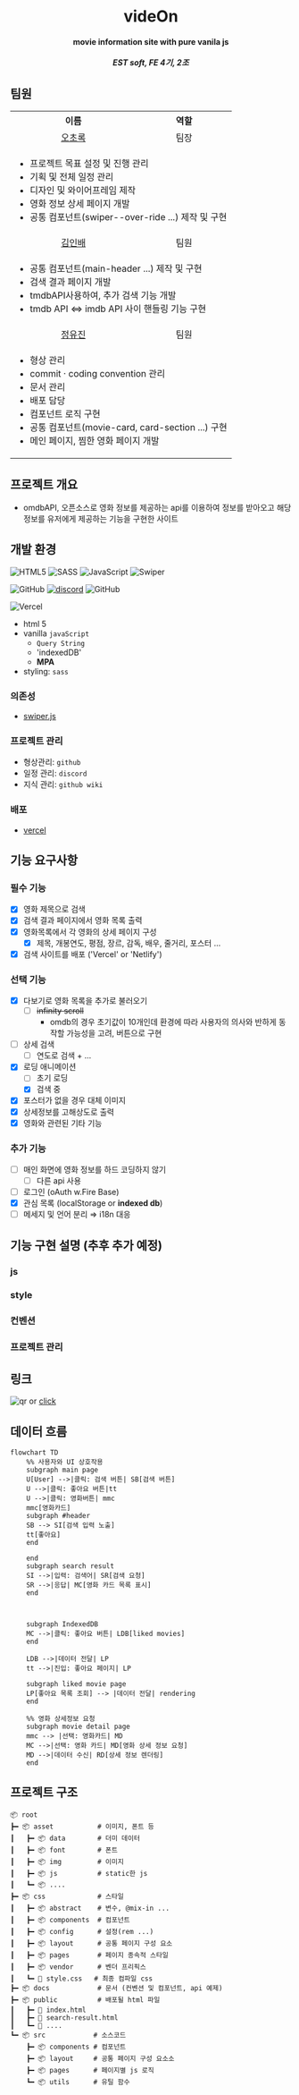 <p align="center">
  <h1 align="center">videOn</h1>
  <h4 align="center">movie information site with pure vanila js</h4>
</p>

<b><i><p align="center">EST soft, FE 4기, 2조</p></i></b>

## 팀원

<table>
  <tr>
    <th>이름</th>
    <th>역할</th>
  </tr>
  <tr>
    <td align="center"><a href="https://github.com/choroc">오초록</a></td>
    <td align="center">팀장</td>
  </tr>
  <tr>
    <td colspan="2">
      <ul>
        <li>프로젝트 목표 설정 및 진행 관리
        <li>기획 및 전체 일정 관리
        <li>디자인 및 와이어프레임 제작
        <li>영화 정보 상세 페이지 개발
        <li>공통 컴포넌트(swiper--over-ride ...) 제작 및 구현
      </ul>
    </td>
  </tr>
  <tr>
    <td align="center"><a href="https://github.com/kib09">김인배</a></td>
    <td align="center">팀원</td>
  </tr>
  <tr>
    <td colspan="2">
      <ul>
        <li>공통 컴포넌트(main-header ...) 제작 및 구현
        <li>검색 결과 페이지 개발
        <li>tmdbAPI사용하여, 추가 검색 기능 개발
        <li>tmdb API <=> imdb API 사이 핸들링 기능 구현
      </ul>
    </td>
  </tr>
  
  <tr>
    <td align="center"><a href="https://github.com/jadewisemann">정유진</a></td>
    <td align="center">팀원</td>
  </tr>
  <tr>
    <td colspan="2">
      <ul>
        <li>형상 관리
        <li>commit · coding convention 관리
        <li>문서 관리
        <li>배포 담당
        <li>컴포넌트 로직 구현
        <li>공통 컴포넌트(movie-card, card-section ...) 구현
        <li>메인 페이지, 찜한 영화 페이지 개발
      </ul>
    </td>
  </tr>

</table>

## 프로젝트 개요

- omdbAPI, 오픈소스로 영화 정보를 제공하는 api를 이용하여 정보를 받아오고 해당 정보를 유저에게 제공하는 기능을 구현한 사이트

## 개발 환경
![HTML5](https://img.shields.io/badge/html5-%23E34F26.svg?style=for-the-badge&logo=html5&logoColor=white)
![SASS](https://img.shields.io/badge/SASS-hotpink.svg?style=for-the-badge&logo=SASS&logoColor=white)
![JavaScript](https://img.shields.io/badge/javascript-%23323330.svg?style=for-the-badge&logo=javascript&logoColor=%23F7DF1E)
![Swiper](https://img.shields.io/badge/swiper.js-6332F6?style=for-the-badge&logo=swiper)

![GitHub](https://img.shields.io/badge/github-%23121011.svg?style=for-the-badge&logo=github&logoColor=white)
[![discord](https://img.shields.io/badge/Discord-blue?style=for-the-badge)](https://discord.com/)
![GitHub](https://img.shields.io/badge/githubwiki-181717?style=for-the-badge&logo=github)

![Vercel](https://img.shields.io/badge/vercel-%23000000.svg?style=for-the-badge&logo=vercel&logoColor=white)

- html 5
- vanilla `javaScript`
  - `Query String`
  - 'indexedDB'
  - **MPA**
- styling: `sass`
    
### 의존성

- [swiper.js](https://github.com/nolimits4web/swiper)

### 프로젝트 관리

- 형상관리: `github`
- 일정 관리: `discord`
- 지식 관리: `github wiki`

### 배포

- [vercel](https://vercel.com/) 

## 기능 요구사항


### 필수 기능

  - [x] 영화 제목으로 검색 
  - [x] 검색 결과 페이지에서 영화 목록 출력
  - [x] 영화목록에서 각 영화의 상세 페이지 구성
    - [x] 제목, 개봉연도, 평점, 장르, 감독, 배우, 줄거리, 포스터 ...
  - [x] 검색 사이트를 배포 ('Vercel' or 'Netlify')

### 선택 기능

  - [x] 다보기로 영화 목록을 추가로 불러오기
    - [ ] ~~infinity scroll~~
      - omdb의 경우 초기값이 10개인데 환경에 따라 사용자의 의사와 반하게 동작할 가능성을 고려, 버튼으로 구현 
  - [ ] 상세 검색
    - [ ] 연도로 검색 + ...
  - [x] 로딩 애니메이션
    - [ ] 초기 로딩
    - [x] 검색 중 
  - [x] 포스터가 없을 경우 대체 이미지
  - [x] 상세정보를 고해상도로 출력
  - [x] 영화와 관련된 기타 기능

### 추가 기능

  - [ ] 매인 화면에 영화 정보를 하드 코딩하지 않기
    - [ ] 다른 api 사용
  - [ ] 로그인 (oAuth w.Fire Base)
  - [x] 관심 목록 (localStorage or **indexed db**)
  - [ ] 메세지 및 언어 분리 ⇒ i18n 대응

## 기능 구현 설명 (추후 추가 예정)

### js

### style

### 컨벤션

### 프로젝트 관리

## 링크

![qr](docs/qr.png)
or [click](https://m.site.naver.com/1Bu3W)

## 데이터 흐름

```mermaid
flowchart TD
    %% 사용자와 UI 상호작용
    subgraph main page
    U[User] -->|클릭: 검색 버튼| SB[검색 버튼]
    U -->|클릭: 좋아요 버튼|tt
    U -->|클릭: 영화버튼| mmc
    mmc[영화카드]
    subgraph #header
    SB --> SI[검색 입력 노출]
    tt[좋아요]
    end

    end
    subgraph search result
    SI -->|입력: 검색어| SR[검색 요청]
    SR -->|응답| MC[영화 카드 목록 표시]
    end



    subgraph IndexedDB
    MC -->|클릭: 좋아요 버튼| LDB[liked movies]
    end

    LDB -->|데이터 전달| LP
    tt -->|진입: 좋아요 페이지| LP

    subgraph liked movie page
    LP[좋아요 목록 조회] --> |데이터 전달| rendering
    end

    %% 영화 상세정보 요청
    subgraph movie detail page
    mmc --> |선택: 영화카드| MD
    MC -->|선택: 영화 카드| MD[영화 상세 정보 요청]
    MD -->|데이터 수신| RD[상세 정보 렌더링]
    end
```

## 프로젝트 구조

```
📦 root
┣━ 📦 asset           # 이미지, 폰트 등
┃   ┣━ 📦 data        # 더미 데이터
┃   ┣━ 📦 font        # 폰트
┃   ┣━ 📦 img         # 이미지 
┃   ┣━ 📦 js          # static한 js
┃   ┗━ 📦 ....
┣━ 📦 css             # 스타일
┃   ┣━ 📦 abstract    # 변수, @mix-in ...
┃   ┣━ 📦 components  # 컴포넌트 
┃   ┣━ 📦 config      # 설정(rem ...)
┃   ┣━ 📦 layout      # 공통 페이지 구성 요소 
┃   ┣━ 📦 pages       # 페이지 종속적 스타일
┃   ┣━ 📦 vendor      # 벤더 프리픽스
┃   ┗━ 📜 style.css   # 최종 컴파일 css
┣━ 📦 docs            # 문서 (컨벤션 및 컴포넌트, api 예제)
┣━ 📦 public          # 배포될 html 파일
┃   ┣━ 📜 index.html
┃   ┣━ 📜 search-result.html
┃   ┗━ 📜 ....
┗━ 📦 src            # 소스코드
    ┣━ 📦 components # 컴포넌트
    ┣━ 📦 layout     # 공통 페이지 구성 요소소
    ┣━ 📦 pages      # 페이지별 js 로직
    ┗━ 📦 utils      # 유틸 함수
```
